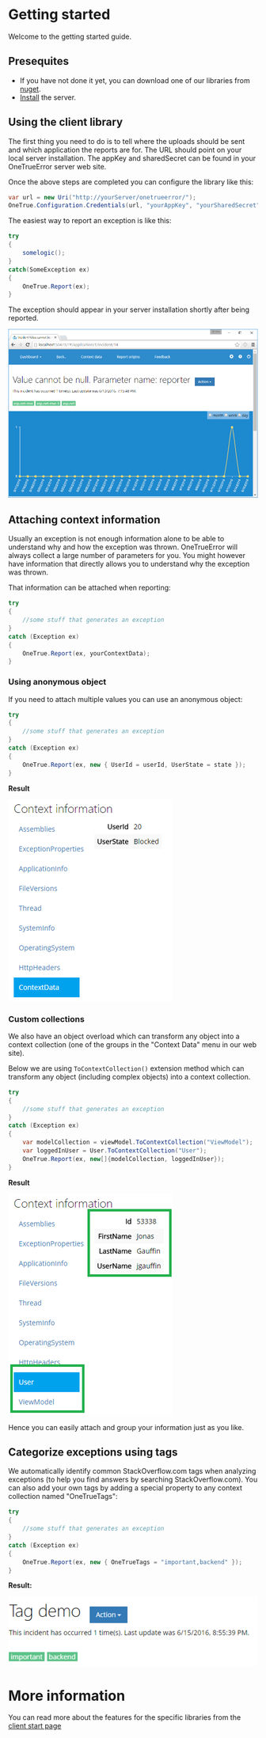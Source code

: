Getting started
================

Welcome to the getting started guide.

## Presequites

* If you have not done it yet, you can download one of our libraries from [nuget](https://www.nuget.org/packages?q=onetrueerror.client).
*  [Install](../server/installation.md) the server.

## Using the client library

The first thing you need to do is to tell where the uploads should be sent and which application the reports are for.
The URL should point on your local server installation. The appKey and sharedSecret can be found in your OneTrueError server web site.

Once the above steps are completed you can configure the library like this:

```csharp
var url = new Uri("http://yourServer/onetrueerror/");
OneTrue.Configuration.Credentials(url, "yourAppKey", "yourSharedSecret");
```

The easiest way to report an exception is like this:

```csharp
try
{
    somelogic();
}
catch(SomeException ex)
{
	OneTrue.Report(ex);
}
```

The exception should appear in your server installation shortly after being reported.

![](screenshot.png)

## Attaching context information

Usually an exception is not enough information alone to be able to understand why and how the exception was thrown. OneTrueError will
always collect a large number of parameters for you. You might however have information that directly allows you to understand
why the exception was thrown.

That information can be attached when reporting:

```csharp
try
{
    //some stuff that generates an exception
}
catch (Exception ex)
{
    OneTrue.Report(ex, yourContextData);
}
```

### Using anonymous object

If you need to attach multiple values you can use an anonymous object:

```csharp
try
{
    //some stuff that generates an exception
}
catch (Exception ex)
{
    OneTrue.Report(ex, new { UserId = userId, UserState = state });
}
```

**Result**

![](anonymous-object.png)

### Custom collections

We also have an object overload which can transform any object into a context collection (one of the groups in the "Context Data" menu in our web site).

Below we are using `ToContextCollection()` extension method which can transform any object (including complex objects) into a context collection.


```csharp
try
{
    //some stuff that generates an exception
}
catch (Exception ex)
{
    var modelCollection = viewModel.ToContextCollection("ViewModel");
    var loggedInUser = User.ToContextCollection("User");
    OneTrue.Report(ex, new[]{modelCollection, loggedInUser});
}
```

**Result**

![](attach_multiple_collections.png)

Hence you can easily attach and group your information just as you like.

## Categorize exceptions using tags

We automatically identify common StackOverflow.com tags when analyzing exceptions (to help you find answers by searching StackOverflow.com). You can
also add your own tags by adding a special property to any context collection named "OneTrueTags":

```csharp
try
{
    //some stuff that generates an exception
}
catch (Exception ex)
{
    OneTrue.Report(ex, new { OneTrueTags = "important,backend" });
}
```

**Result:**

![](tag-demo.png)

# More information

You can read more about the features for the specific libraries from the [client start page](index.md)
